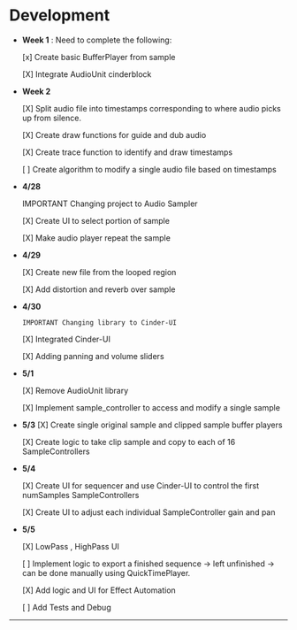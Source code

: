# Development

  - **Week 1** : Need to complete the following:
    
    [x] Create basic BufferPlayer from sample
    
    [X] Integrate AudioUnit cinderblock
    
  - **Week 2**
  
     [X] Split audio file into timestamps 
     corresponding to where audio picks up from silence.
     
     [X] Create draw functions for guide and dub audio
     
     [X] Create trace function to identify and draw timestamps
     
     [ ] Create algorithm to modify a single audio file based on timestamps
     
     
  - **4/28** 
   
     IMPORTANT Changing project to Audio Sampler
    
    [X] Create UI to select portion of sample
    
    [X] Make audio player repeat the sample
    
  - **4/29**
    
    [X] Create new file from the looped region
    
    [X] Add distortion and reverb over sample
    
  - **4/30**
  
        IMPORTANT Changing library to Cinder-UI
        
    [X] Integrated Cinder-UI
        
    [X] Adding panning and volume sliders
   
  - **5/1**
  
    [X] Remove AudioUnit library
    
    [X] Implement sample_controller to access and modify a single sample
    
  - **5/3**
    [X] Create single original sample and clipped sample buffer players
    
    [X] Create logic to take clip sample and copy to each of 16 SampleControllers
    
  - **5/4**
  
    [X] Create UI for sequencer and use Cinder-UI to control the first numSamples SampleControllers
    
    [X] Create UI to adjust each individual SampleController gain and pan
     
  - **5/5**
    
    [X] LowPass , HighPass UI
  
    [ ] Implement logic to export a finished sequence -> left unfinished -> can be done manually
    using QuickTimePlayer.
    
    [X] Add logic and UI for Effect Automation
        
    [ ] Add Tests and Debug
    
    
---
